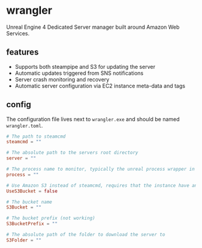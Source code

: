 # wrangler
Unreal Engine 4 Dedicated Server manager built around Amazon Web Services.

## features
* Supports both steampipe and S3 for updating the server
* Automatic updates triggered from SNS notifications
* Server crash monitoring and recovery
* Automatic server configuration via EC2 instance meta-data and tags

## config
The configuration file lives next to `wrangler.exe` and should be named `wrangler.toml`.

```toml
# The path to steamcmd
steamcmd = ""

# The absolute path to the servers root directory
server = ""

# The process name to monitor, typically the unreal process wrapper in the games root folder
process = ""

# Use Amazon S3 instead of steamcmd, requires that the instance have an assigned IAM role with S3 access
UseS3Bucket = false

# The bucket name
S3Bucket = ""

# The bucket prefix (not working)
S3BucketPrefix = ""

# The absolute path of the folder to download the server to
S3Folder = ""
```
